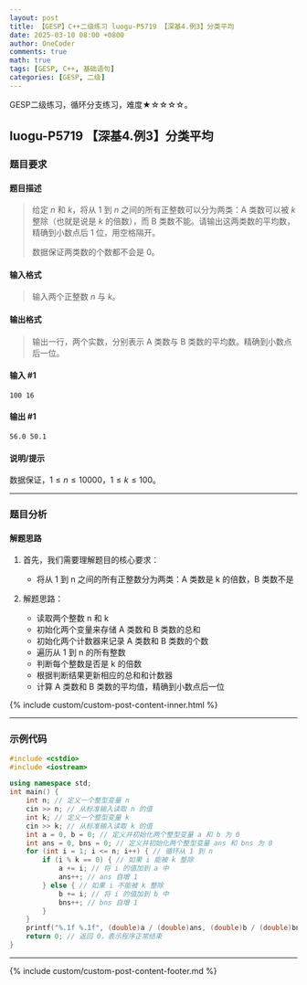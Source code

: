 ```yaml
---
layout: post
title: 【GESP】C++二级练习 luogu-P5719 【深基4.例3】分类平均
date: 2025-03-10 08:00 +0800
author: OneCoder
comments: true
math: true
tags: [GESP, C++, 基础语句]
categories: [GESP, 二级]
---
```

GESP二级练习，循环分支练习，难度★☆☆☆☆。

<!--more-->

## luogu-P5719 【深基4.例3】分类平均

### 题目要求

#### 题目描述

>给定 $n$ 和 $k$，将从 1 到 $n$ 之间的所有正整数可以分为两类：A 类数可以被 $k$ 整除（也就是说是 $k$ 的倍数），而 B 类数不能。请输出这两类数的平均数，精确到小数点后 $1$ 位，用空格隔开。
>
>数据保证两类数的个数都不会是 $0$。

#### 输入格式

>输入两个正整数 $n$ 与 $k$。

#### 输出格式

>输出一行，两个实数，分别表示 A 类数与 B 类数的平均数。精确到小数点后一位。

#### 输入 #1

```console
100 16
```

#### 输出 #1

```console
56.0 50.1
```

#### 说明/提示

数据保证，$1 \leq n\leq 10000$，$1 \leq k \leq 100$。

---

### 题目分析

#### 解题思路

1. 首先，我们需要理解题目的核心要求：
   - 将从 1 到 n 之间的所有正整数分为两类：A 类数是 k 的倍数，B 类数不是

2. 解题思路：
   - 读取两个整数 n 和 k
   - 初始化两个变量来存储 A 类数和 B 类数的总和
   - 初始化两个计数器来记录 A 类数和 B 类数的个数
   - 遍历从 1 到 n 的所有整数
   - 判断每个整数是否是 k 的倍数
   - 根据判断结果更新相应的总和和计数器
   - 计算 A 类数和 B 类数的平均值，精确到小数点后一位

{% include custom/custom-post-content-inner.html %}

---

### 示例代码

```cpp
#include <cstdio>
#include <iostream>

using namespace std;
int main() {
    int n; // 定义一个整型变量 n
    cin >> n; // 从标准输入读取 n 的值
    int k; // 定义一个整型变量 k
    cin >> k; // 从标准输入读取 k 的值
    int a = 0, b = 0; // 定义并初始化两个整型变量 a 和 b 为 0
    int ans = 0, bns = 0; // 定义并初始化两个整型变量 ans 和 bns 为 0
    for (int i = 1; i <= n; i++) { // 循环从 1 到 n
        if (i % k == 0) { // 如果 i 能被 k 整除
            a += i; // 将 i 的值加到 a 中
            ans++; // ans 自增 1
        } else { // 如果 i 不能被 k 整除
            b += i; // 将 i 的值加到 b 中
            bns++; // bns 自增 1
        }
    }
    printf("%.1f %.1f", (double)a / (double)ans, (double)b / (double)bns); // 打印结果，保留一位小数
    return 0; // 返回 0，表示程序正常结束
}
```

---

{% include custom/custom-post-content-footer.md %}
